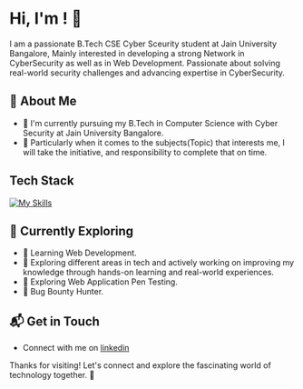 # Hi, I'm <Vedanth D>! 👋

I am a passionate B.Tech CSE Cyber Sceurity student at Jain University Bangalore, Mainly interested in developing a strong Network in CyberSecurity as well as in Web Development. Passionate about solving real-world security challenges and advancing expertise in CyberSecurity.

## 🚀 About Me

- 🔭 I'm currently pursuing my B.Tech in Computer Science with Cyber Security at Jain University Bangalore.
- 📝 Particularly when it comes to the subjects(Topic) that interests me, I will take the initiative, and responsibility to complete that on time.
  


## Tech Stack
[![My Skills](https://skillicons.dev/icons?i=js,html,css,java,python)](https://skillicons.dev)

## 🌱 Currently Exploring

- 🚀 Learning Web Development.
- 🤔 Exploring different areas in tech and actively working on improving my knowledge through hands-on learning and real-world experiences.
- 🌱 Exploring Web Application Pen Testing.
- 🔭 Bug Bounty Hunter.



## 📬 Get in Touch

- Connect with me on [linkedin](www.linkedin.com/in/vedanth-d-73a685296)


Thanks for visiting! Let's connect and explore the fascinating world of technology together. 🚀


